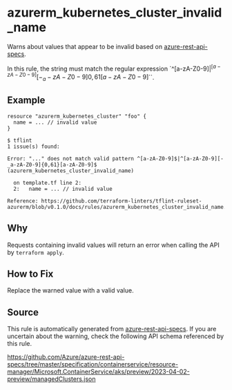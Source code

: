 <!--- This file generated by `tools/apispec-rule-gen/main.go`. DO NOT EDIT --->

# azurerm_kubernetes_cluster_invalid_name

Warns about values that appear to be invalid based on [azure-rest-api-specs](https://github.com/Azure/azure-rest-api-specs).

In this rule, the string must match the regular expression `^[a-zA-Z0-9]$|^[a-zA-Z0-9][-_a-zA-Z0-9]{0,61}[a-zA-Z0-9]$``.

## Example

```hcl
resource "azurerm_kubernetes_cluster" "foo" {
  name = ... // invalid value
}
```

```
$ tflint
1 issue(s) found:

Error: "..." does not match valid pattern ^[a-zA-Z0-9]$|^[a-zA-Z0-9][-_a-zA-Z0-9]{0,61}[a-zA-Z0-9]$ (azurerm_kubernetes_cluster_invalid_name)

  on template.tf line 2:
  2:   name = ... // invalid value

Reference: https://github.com/terraform-linters/tflint-ruleset-azurerm/blob/v0.1.0/docs/rules/azurerm_kubernetes_cluster_invalid_name.md

```

## Why

Requests containing invalid values will return an error when calling the API by `terraform apply`.

## How to Fix

Replace the warned value with a valid value.

## Source

This rule is automatically generated from [azure-rest-api-specs](https://github.com/Azure/azure-rest-api-specs). If you are uncertain about the warning, check the following API schema referenced by this rule.

https://github.com/Azure/azure-rest-api-specs/tree/master/specification/containerservice/resource-manager/Microsoft.ContainerService/aks/preview/2023-04-02-preview/managedClusters.json

